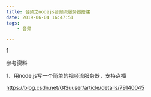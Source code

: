 ```yaml
---
title: 音频之nodejs音频流服务器搭建
date: 2019-06-04 16:47:51
tags:
	- 音频

---
```


1



参考资料

1、用node.js写一个简单的视频流服务器，支持点播

https://blog.csdn.net/GISuuser/article/details/79140045

